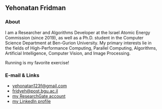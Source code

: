 ## Yehonatan Fridman

### About
I am a Researcher and Algorithms Developer at the Israel Atomic Energy Commission (since 2019), as well as a Ph.D. student in the Computer Science Department at Ben-Gurion University. My primary interests lie in the fields of High-Performance Computing, Parallel Computing, Algorithms, Artificial Intelligence, Computer Vision, and Image Processing.

Running is my favorite exercise!

### E-mail & Links

* yehonatan123f@gmail.com
* fridyeh@post.bgu.ac.il
* [my ResearchGate account](https://www.researchgate.net/profile/Yehonatan_Fridman)
* [my LinkedIn profile](www.linkedin.com/in/yehonatan-fridman-2a33a521a)
